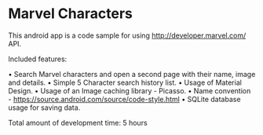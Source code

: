 # Marvel Characters

This android app is a code sample for using http://developer.marvel.com/ API.

Included features:

• Search Marvel characters and open a second page with their name, image and details.
• Simple 5 Character search history list.
• Usage of Material Design.
• Usage of an Image caching library - Picasso.
• Name convention - https://source.android.com/source/code-style.html
• SQLite database usage for saving data.

Total amount of development time: 5 hours